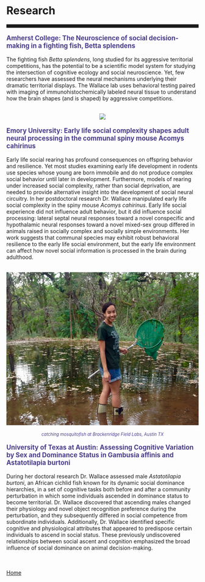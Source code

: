 <body>
		
<div class="container">
<div class="blurb">
<h1>Research</h1>
<hr style="height:9px;color:#84949B">


<p style="text-align:left;font-size:120%"><b><font color="darkslateblue">Amherst College: The Neuroscience of social decision-making in a fighting fish, Betta splendens </font></b><br></p>
The fighting fish <i>Betta splendens</i>, long studied for its aggressive territorial competitions, has the potential to be a scientific model system for studying the intersection of cognitive ecology and social neuroscience. Yet, few researchers have assessed the neural mechanisms underlying their dramatic territorial displays. The Wallace lab uses behavioral testing paired with imaging of immunohistochemically labeled neural tissue to understand how the brain shapes (and is shaped) by aggressive competitions.
 <br><br>

<p><center><img src="/images/Wallace african spiny mouse gif 2021.gif" height="350"> </center></p>

<p style="text-align:left;font-size:120%"><b><font color="darkslateblue">Emory University: Early life social complexity shapes adult neural processing in the communal spiny mouse Acomys cahirinus</font></b><br></p>

Early life social rearing has profound consequences on offspring behavior and resilience. Yet most studies examining early life development in rodents use species whose young are born immobile and do not produce complex social behavior until later in development. Furthermore, models of rearing under increased social complexity, rather than social deprivation, are needed to provide alternative insight into the development of social neural circuitry. In her postdoctoral research Dr. Wallace manipulated early life social complexity in the spiny mouse <i>Acomys cahirinus</i>. Early life social experience did not influence adult behavior, but it did influence social processing: lateral septal neural responses toward a novel conspecific and hypothalamic neural responses toward a novel mixed-sex group differed in animals raised in socially complex and socially simple environments. Her work suggests that communal species may exhibit robust behavioral resilience to the early life social environment, but the early life environment can affect how novel social information is processed in the brain during adulthood. <br><br>


<p><center><img src="/images/BFL.jpg" height="400"> </center></p>
<p style="text-align:center;font-size:80%"><i><font color="darkslateblue"> catching mosquitofish at Brackenridge Field Labs, Austin TX</font></i></p>


<p style="text-align:left;font-size:120%"><b><font color="darkslateblue">University of Texas at Austin: Assessing Cognitive Variation by Sex and Dominance Status in Gambusia affinis and Astatotilapia burtoni</font></b><br></p>

During her doctoral research Dr. Wallace assessed male <i>Astatotilapia burtoni</i>, an African cichlid fish known for its dynamic social dominance hierarchies, in a set of cognitive tasks both before and after a community perturbation in which some individuals ascended in dominance status to become territorial. Dr. Wallace discovered that ascending males changed their physiology and novel object recognition preference during the perturbation, and they subsequently differed in social competence from subordinate individuals. Additionally, Dr. Wallace identified specific cognitive and physiological attributes that appeared to predispose certain individuals to ascend in social status. These previously undiscovered relationships between social ascent and cognition emphasized the broad influence of social dominance on animal decision-making.








	
<br><br><a href="../">Home</a>
